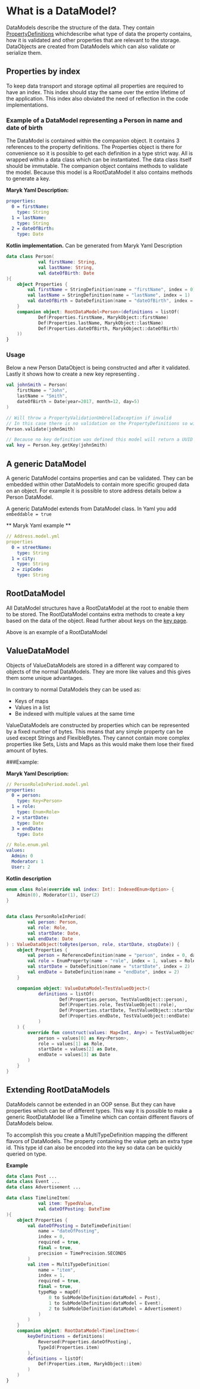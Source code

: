 # What is a DataModel?
DataModels describe the structure of the data. They contain 
[PropertyDefinitions](properties/properties.md) whichdescribe what type of data the 
property contains, how it is validated and other properties that are relevant to the 
storage. DataObjects are created from DataModels which can also validate or serialize
them.  

## Properties by index
To keep data transport and storage optimal all properties are required to
have an index. This index should stay the same over the entire lifetime 
of the application. This index also obviated the need of reflection in 
the code implementations.

### Example of a DataModel representing a Person in name and date of birth
The DataModel is contained within the companion object. It contains 3 references to the
property definitions. The Properties object is there for convenience so it is possible 
to get each definition in a type strict way. All is wrapped within a data class which 
can be instantiated. The data class itself should be immutable. The companion object
contains methods to validate the model. Because this model is a RootDataModel it also
contains methods to generate a key.

**Maryk Yaml Description:**
```yaml
properties:
  0 = firstName:
    type: String
  1 = lastName:
    type: String
  2 = dateOfBirth:
    type: Date
```

**Kotlin implementation.** Can be generated from Maryk Yaml Description
```kotlin
data class Person(
            val firstName: String,
            val lastName: String,
            val dateOfBirth: Date
){
    object Properties {
        val firstName = StringDefinition(name = "firstName", index = 0)
        val lastName = StringDefinition(name = "lastName", index = 1)
        val dateOfBirth = DateDefinition(name = "dateOfBirth", index = 2)
    }
    companion object: RootDataModel<Person>(definitions = listOf(
            Def(Properties.firstName, MarykObject::firstName)
            Def(Properties.lastName, MarykObject::lastName)
            Def(Properties.dateOfBirth, MarykObject::dateOfBirth)
    ))
}
```

### Usage
Below a new Person DataObject is being constructed and after it validated. Lastly 
it shows how to create a new key representing . 

```kotlin
val johnSmith = Person(
    firstName = "John",
    lastName = "Smith",
    dateOfBirth = Date(year=2017, month=12, day=5)
)

// Will throw a PropertyValidationUmbrellaException if invalid
// In this case there is no validation on the PropertyDefinitions so will succeed
Person.validate(johnSmith) 

// Because no key definition was defined this model will return a UUID based key
val key = Person.key.getKey(johnSmith)
```

## A generic DataModel
A generic DataModel contains properties and can be validated. They can be embedded
within other DataModels to contain more specific grouped data on an object. For example
it is possible to store address details below a Person DataModel. 

A generic DataModel extends from DataModel class. In Yaml you add ```embeddable = true```

** Maryk Yaml example **

```yaml
// Address.model.yml
properties
  0 = streetName:
    type: String
  1 = city:
    type: String
  2 = zipCode:
    type: String
```

## RootDataModel
All DataModel structures have a RootDataModel at the root to enable them to be stored.
The RootDataModel contains extra methods to create a key based on the data of the
 object. Read further about keys on the [key page](key.md).
 
Above is an example of a RootDataModel

## ValueDataModel
Objects of ValueDataModels are stored in a different way compared to objects of the
 normal DataModels. They are more like values and this gives them some unique 
 advantages.
 
 In contrary to normal DataModels they can be used as:
 - Keys of maps
 - Values in a list
 - Be indexed with multiple values at the same time
 
ValueDataModels are constructed by properties which can be represented by a fixed number
 of bytes. This means that any simple property can be used except Strings and
 FlexibleBytes. They cannot contain more complex properties like Sets, Lists and Maps as
 this would make them lose their fixed amount of bytes.
 
###Example:
 
**Maryk Yaml Description:**
```yaml
// PersonRoleInPeriod.model.yml
properties:
  0 = person:
    type: Key<Person>
  1 = role:
    type: Enum<Role>
  2 = startDate:
    type: Date
  3 = endDate:
    type: Date
```
 
```yaml
// Role.enum.yml
values:
  Admin: 0
  Moderator: 1
  User: 2
```
 
**Kotlin description** 

```kotlin
enum class Role(override val index: Int): IndexedEnum<Option> {
    Admin(0), Moderator(1), User(2)
}

 
data class PersonRoleInPeriod(
        val person: Person,
        val role: Role,
        val startDate: Date,
        val endDate: Date
) : ValueDataObject(toBytes(person, role, startDate, stopDate)) {
    object Properties {
        val person = ReferenceDefinition(name = "person", index = 0, dataModel = Person)
        val role = EnumProperty(name = "role", index = 1, values = Role.values())
        val startDate = DateDefinition(name = "startDate", index = 2)
        val endDate = DateDefinition(name = "endDate", index = 2)
    }

    companion object: ValueDataModel<TestValueObject>(
            definitions = listOf(
                    Def(Properties.person, TestValueObject::person),
                    Def(Properties.role, TestValueObject::role),
                    Def(Properties.startDate, TestValueObject::startDate),
                    Def(Properties.endDate, TestValueObject::endDate)
            )
    ) {
        override fun construct(values: Map<Int, Any>) = TestValueObject(
            person = values[0] as Key<Person>,
            role = values[1] as Role,
            startDate = values[2] as Date,
            endDate = values[3] as Date
        )
    }
}
```

## Extending RootDataModels

DataModels cannot be extended in an OOP sense. But they can have properties which
can be of different types. This way it is possible to make a generic RootDataModel
like a Timeline which can contain different flavors of DataModels below. 

To accomplish this you create a MultiTypeDefinition mapping the different flavors 
of DataModels. The property containing the value gets an extra type id. This type id
can also be encoded into the key so data can be quickly queried on type. 

**Example**

```kotlin
data class Post ...
data class Event ...
data class Advertisement ...

data class TimelineItem(
            val item: TypedValue,
            val dateOfPosting: DateTime
){
    object Properties {
        val dateOfPosting = DateTimeDefinition(
            name = "dateOfPosting",
            index = 0,
            required = true,
            final = true,
            precision = TimePrecision.SECONDS
        )
        val item = MultiTypeDefinition(
            name = "item",
            index = 1,
            required = true,
            final = true,
            typeMap = mapOf(
                0 to SubModelDefinition(dataModel = Post),
                1 to SubModelDefinition(dataModel = Event),
                2 to SubModelDefinition(dataModel = Advertisement)
            )
        )
    }
    companion object: RootDataModel<TimelineItem>(
        keyDefinitions = definitions(
            Reversed(Properties.dateOfPosting),
            TypeId(Properties.item)
        ),
        definitions = listOf(
            Def(Properties.item, MarykObject::item)
        )
    )
}
```
 